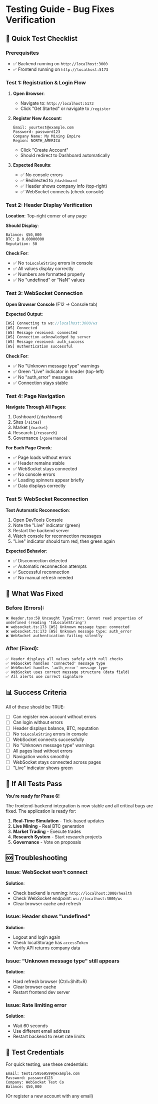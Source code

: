 # Testing Guide - Bug Fixes Verification

## 🎯 Quick Test Checklist

### Prerequisites
- ✅ Backend running on `http://localhost:3000`
- ✅ Frontend running on `http://localhost:5173`

### Test 1: Registration & Login Flow

1. **Open Browser**:
   - Navigate to: `http://localhost:5173`
   - Click "Get Started" or navigate to `/register`

2. **Register New Account**:
   ```
   Email: yourtest@example.com
   Password: password123
   Company Name: My Mining Empire
   Region: NORTH_AMERICA
   ```
   - Click "Create Account"
   - Should redirect to Dashboard automatically

3. **Expected Results**:
   - ✅ No console errors
   - ✅ Redirected to `/dashboard`
   - ✅ Header shows company info (top-right)
   - ✅ WebSocket connects (check console)

### Test 2: Header Display Verification

**Location**: Top-right corner of any page

**Should Display**:
```
Balance: $50,000
BTC: ₿ 0.00000000
Reputation: 50
```

**Check For**:
- ✅ No `toLocaleString` errors in console
- ✅ All values display correctly
- ✅ Numbers are formatted properly
- ✅ No "undefined" or "NaN" values

### Test 3: WebSocket Connection

**Open Browser Console** (F12 → Console tab)

**Expected Output**:
```javascript
[WS] Connecting to ws://localhost:3000/ws
[WS] Connected
[WS] Message received: connected
[WS] Connection acknowledged by server
[WS] Message received: auth_success
[WS] Authentication successful
```

**Check For**:
- ✅ No "Unknown message type" warnings
- ✅ Green "Live" indicator in header (top-left)
- ✅ No "auth_error" messages
- ✅ Connection stays stable

### Test 4: Page Navigation

**Navigate Through All Pages**:
1. Dashboard (`/dashboard`)
2. Sites (`/sites`)
3. Market (`/market`)
4. Research (`/research`)
5. Governance (`/governance`)

**For Each Page Check**:
- ✅ Page loads without errors
- ✅ Header remains stable
- ✅ WebSocket stays connected
- ✅ No console errors
- ✅ Loading spinners appear briefly
- ✅ Data displays correctly

### Test 5: WebSocket Reconnection

**Test Automatic Reconnection**:
1. Open DevTools Console
2. Note the "Live" indicator (green)
3. Restart the backend server
4. Watch console for reconnection messages
5. "Live" indicator should turn red, then green again

**Expected Behavior**:
- ✅ Disconnection detected
- ✅ Automatic reconnection attempts
- ✅ Successful reconnection
- ✅ No manual refresh needed

## 🐛 What Was Fixed

### Before (Errors):
```
❌ Header.tsx:58 Uncaught TypeError: Cannot read properties of undefined (reading 'toLocaleString')
❌ websocket.ts:173 [WS] Unknown message type: connected
❌ websocket.ts:173 [WS] Unknown message type: auth_error
❌ WebSocket authentication failing silently
```

### After (Fixed):
```
✅ Header displays all values safely with null checks
✅ WebSocket handles 'connected' message type
✅ WebSocket handles 'auth_error' message type
✅ WebSocket uses correct message structure (data field)
✅ All alerts use correct signature
```

## 📊 Success Criteria

All of these should be TRUE:

- [ ] Can register new account without errors
- [ ] Can login without errors
- [ ] Header displays balance, BTC, reputation
- [ ] No `toLocaleString` errors in console
- [ ] WebSocket connects successfully
- [ ] No "Unknown message type" warnings
- [ ] All pages load without errors
- [ ] Navigation works smoothly
- [ ] WebSocket stays connected across pages
- [ ] "Live" indicator shows green

## 🎉 If All Tests Pass

**You're ready for Phase 6!**

The frontend-backend integration is now stable and all critical bugs are fixed. The application is ready for:

1. **Real-Time Simulation** - Tick-based updates
2. **Live Mining** - Real BTC generation
3. **Market Trading** - Execute trades
4. **Research System** - Start research projects
5. **Governance** - Vote on proposals

## 🆘 Troubleshooting

### Issue: WebSocket won't connect
**Solution**: 
- Check backend is running: `http://localhost:3000/health`
- Check WebSocket endpoint: `ws://localhost:3000/ws`
- Clear browser cache and refresh

### Issue: Header shows "undefined"
**Solution**:
- Logout and login again
- Check localStorage has `accessToken`
- Verify API returns company data

### Issue: "Unknown message type" still appears
**Solution**:
- Hard refresh browser (Ctrl+Shift+R)
- Clear browser cache
- Restart frontend dev server

### Issue: Rate limiting error
**Solution**:
- Wait 60 seconds
- Use different email address
- Restart backend to reset rate limits

## 📝 Test Credentials

For quick testing, use these credentials:

```
Email: test1759569599@example.com
Password: password123
Company: WebSocket Test Co
Balance: $50,000
```

(Or register a new account with any email)